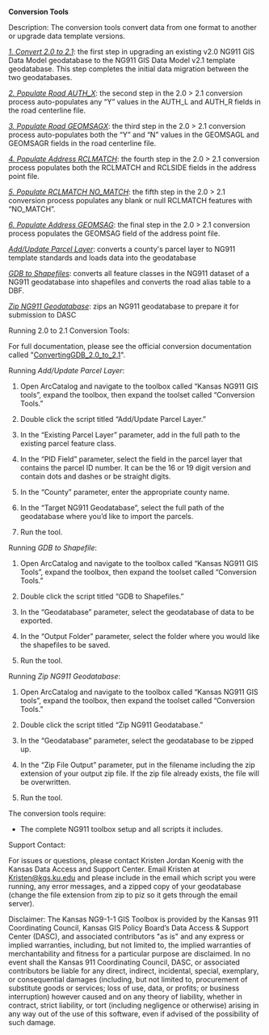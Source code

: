 **Conversion Tools**

Description: The conversion tools convert data from one format to
another or upgrade data template versions.

[*1. Convert 2.0 to 2.1*](#conversion): the first step in upgrading 
an existing v2.0 NG911 GIS Data Model geodatabase to the NG911 GIS 
Data Model v2.1 template geodatabase. This step completes the 
initial data migration between the two geodatabases.

[*2. Populate Road AUTH_X*](#conversion): the second step in the 
2.0 > 2.1 conversion process auto-populates any “Y” values in the 
AUTH_L and AUTH_R fields in the road centerline file.

[*3. Populate Road GEOMSAGX*](#conversion): the third step in the 
2.0 > 2.1 conversion process auto-populates both the “Y” and “N” 
values in the GEOMSAGL and GEOMSAGR fields in the road centerline file.

[*4. Populate Address RCLMATCH*](#conversion): the fourth step in the 
2.0 > 2.1 conversion process populates both the RCLMATCH and RCLSIDE 
fields in the address point file.

[*5. Populate RCLMATCH NO_MATCH*](#conversion): the fifth step in the 
2.0 > 2.1 conversion process populates any blank or null RCLMATCH 
features with “NO_MATCH”.

[*6. Populate Address GEOMSAG*](#conversion): the final step in the 
2.0 > 2.1 conversion process populates the GEOMSAG field of the address point file.

[*Add/Update Parcel Layer*](#parcels): converts a county's parcel layer to NG911
template standards and loads data into the geodatabase

[*GDB to Shapefiles*](#gdb2shp): converts all feature classes in the NG911 dataset
of a NG911 geodatabase into shapefiles and converts the road alias table
to a DBF.

[*Zip NG911 Geodatabase*](#zip): zips an NG911 geodatabase to prepare it for
submission to DASC

<a name="conversion"></a>
Running 2.0 to 2.1 Conversion Tools:

For full documentation, please see the official conversion documentation called 
"[ConvertingGDB_2.0_to_2.1](https://github.com/kansasgis/NG911/blob/master/Doc/ConvertingGDB_2.0_to_2.1.docx)".

<a name="parcels"></a>
Running *Add/Update Parcel Layer*:

1.  Open ArcCatalog and navigate to the toolbox called “Kansas NG911 GIS
    tools”, expand the toolbox, then expand the toolset called
    “Conversion Tools.”

2.  Double click the script titled “Add/Update Parcel Layer.”

3.	In the “Existing Parcel Layer” parameter, add in the full path to the existing 
parcel feature class.

4.	In the “PID Field” parameter, select the field in the parcel layer that contains 
the parcel ID number. It can be the 16 or 19 digit version and contain dots and 
dashes or be straight digits. 

5.	In the “County” parameter, enter the appropriate county name.

6.	In the “Target NG911 Geodatabase”, select the full path of the geodatabase where 
you’d like to import the parcels.

7.	Run the tool.

<a name="gdb2shp"></a>
Running *GDB to Shapefile*:

1.  Open ArcCatalog and navigate to the toolbox called “Kansas NG911 GIS
    Tools”, expand the toolbox, then expand the toolset called
    “Conversion Tools.”

2.  Double click the script titled “GDB to Shapefiles.”

3.  In the “Geodatabase” parameter, select the geodatabase of data to
    be exported.

4.  In the “Output Folder” parameter, select the folder where you would
    like the shapefiles to be saved.

5.  Run the tool.

<a name="zip"></a>
Running *Zip NG911 Geodatabase*:

1.  Open ArcCatalog and navigate to the toolbox called “Kansas NG911 GIS
    tools”, expand the toolbox, then expand the toolset called
    “Conversion Tools.”

2.  Double click the script titled “Zip NG911 Geodatabase.”

3.  In the “Geodatabase” parameter, select the geodatabase to be
    zipped up.

4.  In the “Zip File Output” parameter, put in the filename including
    the zip extension of your output zip file. If the zip file already
    exists, the file will be overwritten.

5.  Run the tool.


The conversion tools require:

-	The complete NG911 toolbox setup and all scripts it includes.

Support Contact:

For issues or questions, please contact Kristen Jordan Koenig with the
Kansas Data Access and Support Center. Email Kristen at
<Kristen@kgs.ku.edu> and please include in the email which script you
were running, any error messages, and a zipped copy of your geodatabase
(change the file extension from zip to piz so it gets through the email
server).

Disclaimer: The Kansas NG9-1-1 GIS Toolbox is provided by the Kansas 911
Coordinating Council, Kansas GIS Policy Board’s Data Access & Support
Center (DASC), and associated contributors "as is" and any express or
implied warranties, including, but not limited to, the implied
warranties of merchantability and fitness for a particular purpose are
disclaimed. In no event shall the Kansas 911 Coordinating Council, DASC,
or associated contributors be liable for any direct, indirect,
incidental, special, exemplary, or consequential damages (including, but
not limited to, procurement of substitute goods or services; loss of
use, data, or profits; or business interruption) however caused and on
any theory of liability, whether in contract, strict liability, or tort
(including negligence or otherwise) arising in any way out of the use of
this software, even if advised of the possibility of such damage.
